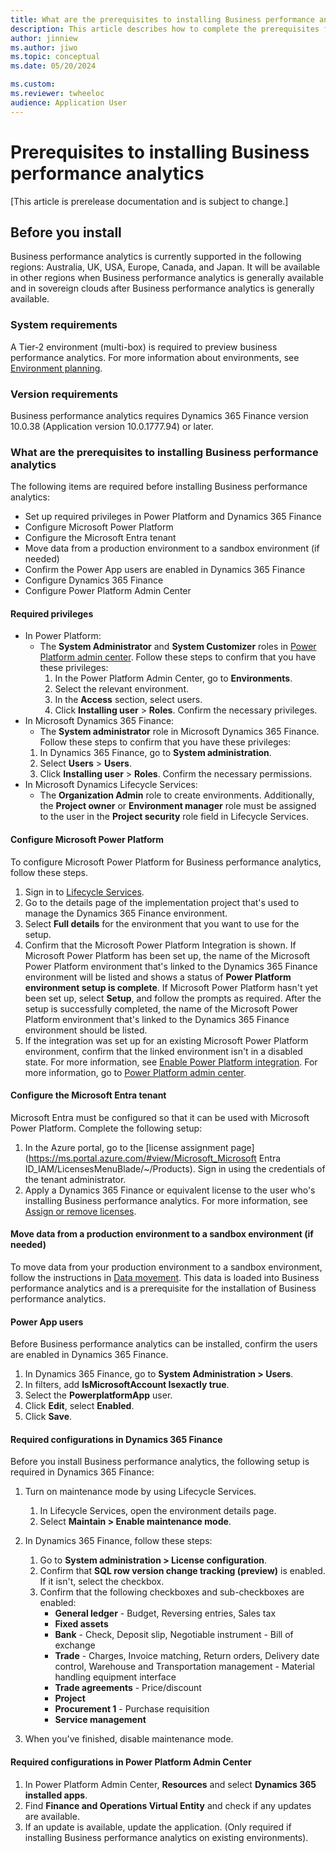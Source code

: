 ```yaml
---
title: What are the prerequisites to installing Business performance analytics
description: This article describes how to complete the prerequisites for Business performance analytics, including outlines on availability, and systema and version requirements.
author: jinniew
ms.author: jiwo
ms.topic: conceptual
ms.date: 05/20/2024

ms.custom:
ms.reviewer: twheeloc 
audience: Application User
---
```


# Prerequisites to installing Business performance analytics 

[This article is prerelease documentation and is subject to change.]

## Before you install
Business performance analytics is currently supported in the following regions: Australia, UK, USA, Europe, Canada, and Japan. It will be available in other regions when Business performance analytics is generally available and in sovereign clouds after Business performance analytics is generally available.

### System requirements
A Tier-2 environment (multi-box) is required to preview business performance analytics. For more information about environments, see [Environment planning](../../fin-ops-core/fin-ops/imp-lifecycle/environment-planning.md).

### Version requirements
Business performance analytics requires Dynamics 365 Finance version 10.0.38 (Application version 10.0.1777.94) or later.


### What are the prerequisites to installing Business performance analytics
The following items are required before installing Business performance analytics:
 - Set up required privileges in Power Platform and Dynamics 365 Finance
 - Configure Microsoft Power Platform
 - Configure the Microsoft Entra tenant
 - Move data from a production environment to a sandbox environment (if needed)
 - Confirm the Power App users are enabled in Dynamics 365 Finance
 - Configure Dynamics 365 Finance
 - Configure Power Platform Admin Center

#### Required privileges
- In Power Platform: 
  - The **System Administrator** and **System Customizer** roles in [Power Platform admin center](https://admin.powerplatform.microsoft.com/).
    Follow these steps to confirm that you have these privileges:
    1. In the Power Platform Admin Center, go to **Environments**.
    2. Select the relevant environment.
    3. In the **Access** section, select users.
    4. Click **Installing user** > **Roles**. Confirm the necessary privileges.
- In Microsoft Dynamics 365 Finance:
   - The **System administrator** role in Microsoft Dynamics 365 Finance.
    Follow these steps to confirm that you have these privileges:
    1. In Dynamics 365 Finance, go to **System administration**.
    2. Select **Users** > **Users**.
    3. Click **Installing user** > **Roles**. Confirm the necessary permissions.
- In Microsoft Dynamics Lifecycle Services:
  - The **Organization Admin** role to create environments. Additionally, the **Project owner** or **Environment manager** role must be assigned to the user in the **Project security** role field in Lifecycle Services.


#### Configure Microsoft Power Platform
To configure Microsoft Power Platform for Business performance analytics, follow these steps.
  1. Sign in to [Lifecycle Services](https://lcs.dynamics.com/).
  2. Go to the details page of the implementation project that's used to manage the Dynamics 365 Finance environment.
  3. Select **Full details** for the environment that you want to use for the setup.
  4. Confirm that the Microsoft Power Platform Integration is shown. If Microsoft Power Platform has been set up, the name of the Microsoft Power Platform environment that's linked to the Dynamics 365 Finance environment will be listed and shows a status of **Power Platform environment setup is complete**. If Microsoft Power Platform hasn't yet been set up, select **Setup**, and follow the prompts as required. After the setup is successfully completed, the name of the Microsoft Power Platform environment that's linked to the Dynamics 365 Finance environment should be listed.
  5. If the integration was set up for an existing Microsoft Power Platform environment, confirm that the linked environment isn't in a disabled state. For more information, see [Enable Power Platform integration](../../fin-ops-core/dev-itpro/power-platform/enable-power-platform-integration.md). For more information, go to [Power Platform admin center](https://admin.powerplatform.microsoft.com/).

#### Configure the Microsoft Entra tenant
Microsoft Entra must be configured so that it can be used with Microsoft Power Platform. Complete the following setup:
  1. In the Azure portal, go to the [license assignment page](https://ms.portal.azure.com/#view/Microsoft_Microsoft Entra ID_IAM/LicensesMenuBlade/~/Products). Sign in using the credentials of the tenant administrator.
  2. Apply a Dynamics 365 Finance or equivalent license to the user who's installing Business performance analytics.
For more information, see [Assign or remove licenses](/azure/active-directory/fundamentals/license-users-groups).

#### Move data from a production environment to a sandbox environment (if needed)
To move data from your production environment to a sandbox environment, follow the instructions in [Data movement](../../fin-ops-core/dev-itpro/database/dbmovement-operations.md). This data is loaded into Business performance analytics and is a prerequisite for the installation of Business performance analytics.

#### Power App users 
Before Business performance analytics can be installed, confirm the users are enabled in Dynamics 365 Finance.
1. In Dynamics 365 Finance, go to **System Administration \> Users**.
2. In filters, add **IsMicrosoftAccount Isexactly true**.
3. Select the **PowerplatformApp** user. 
4. Click **Edit**, select **Enabled**.
5. Click **Save**.

#### Required configurations in Dynamics 365 Finance
Before you install Business performance analytics, the following setup is required in Dynamics 365 Finance:
1. Turn on maintenance mode by using Lifecycle Services.
    1. In Lifecycle Services, open the environment details page.
    2. Select **Maintain \> Enable maintenance mode**.
2. In Dynamics 365 Finance, follow these steps:
    1. Go to **System administration \> License configuration**.
    2. Confirm that **SQL row version change tracking (preview)** is enabled. If it isn't, select the checkbox.
    3. Confirm that the following checkboxes and sub-checkboxes are enabled:
        - **General ledger** - Budget, Reversing entries, Sales tax
        - **Fixed assets**
        - **Bank** - Check, Deposit slip, Negotiable instrument - Bill of exchange
        - **Trade** - Charges, Invoice matching, Return orders, Delivery date control, Warehouse and Transportation management - Material handling equipment interface
        - **Trade agreements** - Price/discount
        - **Project**
        - **Procurement 1** - Purchase requisition
        - **Service management**
       
3. When you've finished, disable maintenance mode.

#### Required configurations in Power Platform Admin Center
1. In Power Platform Admin Center, **Resources** and select **Dynamics 365 installed apps**. 
2. Find **Finance and Operations Virtual Entity** and check if any updates are available. 
3. If an update is available, update the application. (Only required if installing Business performance analytics on existing environments).
